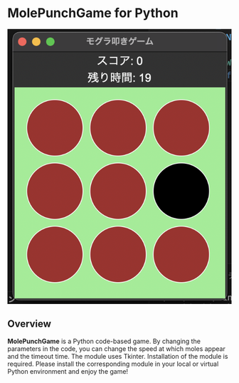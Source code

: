 # MolePunchGame for Python
![MolePunchGame](202050809_MoguraPunch.png)

## Overview  
**MolePunchGame** is a Python code-based game.
By changing the parameters in the code, you can change the speed at which moles appear and the timeout time. The module uses Tkinter.
Installation of the module is required. Please install the corresponding module in your local or virtual Python environment and enjoy the game!

